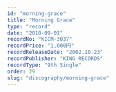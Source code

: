 ```yaml
---
id: "morning-grace"
title: "Morning Grace"
type: "record"
date: "2010-09-01"
recordNo: "KICM-3037"
recordPrice: "1,000円"
recordReleaseDate: "2002.10.23"
recordPublisher: "KING RECORDS"
recordType: "9th Single"
order: 29
slug: "discography/morning-grace"
---
```



